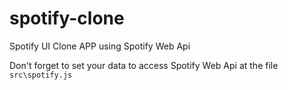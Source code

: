 # spotify-clone
Spotify UI Clone APP using Spotify Web Api


Don't forget to set your data to access Spotify Web Api at the file ```src\spotify.js```
